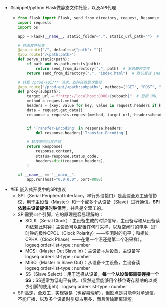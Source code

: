 - #snippet/python Flask做静态文件托管，以及API代理
	- ```python
	  from flask import Flask, send_from_directory, request, Response
	  import requests
	  import os
	  
	  app = Flask(__name__, static_folder=".", static_url_path="")  # 当前文件夹为静态文件根目录
	  
	  # 静态文件托管
	  @app.route("/", defaults={"path": ""})
	  @app.route("/<path:path>")
	  def serve_static(path):
	      if path and os.path.exists(path):
	          return send_from_directory(".", path)  # 发送静态文件
	      return send_from_directory(".", "index.html")  # 默认发送 index.html
	  
	  # 转发 /prod-api/** 请求，支持任意层次路径
	  @app.route("/prod-api/<path:subpath>", methods=["GET", "POST", "PUT", "DELETE", "PATCH", "OPTIONS"])
	  def proxy(subpath):
	      target_url = f"http://localhost:8080/{subpath}"  # 目标 URL
	      method = request.method
	      headers = {key: value for key, value in request.headers if key != "Host"}
	      data = request.get_data()
	      response = requests.request(method, target_url, headers=headers, data=data, params=request.args)
	  
	  
	      if 'Transfer-Encoding' in response.headers:
	          del response.headers['Transfer-Encoding']
	  
	      # 转发响应回客户端
	      return Response(
	          response.content,
	          status=response.status_code,
	          headers=dict(response.headers),
	      )
	  
	  if __name__ == "__main__":
	      app.run(host="0.0.0.0", port=8088)
	  ```
- #EE 嵌入式开发中的SPI协议
	- SPI（Serial Peripheral Interface，串行外设接口）是高速全双工通信协议，用于主设备（Master）和一个或多个从设备（Slave）进行通信。**SPI依赖主设备提供时钟信号**，并且是全双工的。
	- SPI需要四个引脚，它的原理是容易理解的：
		- SCLK（Serial Clock）：主设备生成的时钟信号，主设备写和从设备读均依赖此时钟；主设备可以配置在何时采样，以及空闲时的电平（即时钟的极性CPOL（Clock Polarity）——空闲时的电平；和相位CPHA（Clock Phase）——在第一个沿还是第二个沿采样）。
		  logseq.order-list-type:: number
		- MOSI（Master Out Slave In）：主设备->从设备，主设备写
		  logseq.order-list-type:: number
		- MISO（Master In Slave Out）：从设备->主设备，主设备读
		  logseq.order-list-type:: number
		- SS（Slave Select）：用于选择从设备，**每一个从设备都需要连接一个SS**；SS通常为低电平有效。（显然这里能够用个移位寄存器啥的以减少引脚的使用hh）
		  logseq.order-list-type:: number
	- SPI高速，全双工，实现容易（也容易理解），但缺点是只能单对单通信，不能广播，以及多个设备时引脚占用多，而且传输距离较短。